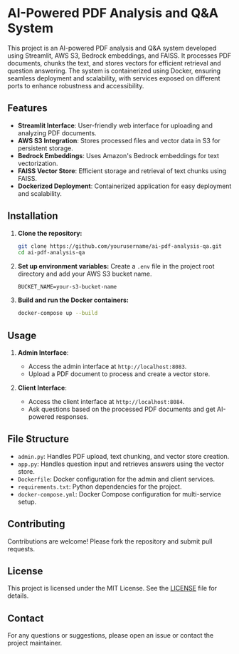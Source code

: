 # AI-Powered PDF Analysis and Q&A System

This project is an AI-powered PDF analysis and Q&A system developed using Streamlit, AWS S3, Bedrock embeddings, and FAISS. It processes PDF documents, chunks the text, and stores vectors for efficient retrieval and question answering. The system is containerized using Docker, ensuring seamless deployment and scalability, with services exposed on different ports to enhance robustness and accessibility.

## Features

- **Streamlit Interface**: User-friendly web interface for uploading and analyzing PDF documents.
- **AWS S3 Integration**: Stores processed files and vector data in S3 for persistent storage.
- **Bedrock Embeddings**: Uses Amazon's Bedrock embeddings for text vectorization.
- **FAISS Vector Store**: Efficient storage and retrieval of text chunks using FAISS.
- **Dockerized Deployment**: Containerized application for easy deployment and scalability.

## Installation

1. **Clone the repository:**
    ```bash
    git clone https://github.com/yourusername/ai-pdf-analysis-qa.git
    cd ai-pdf-analysis-qa
    ```

2. **Set up environment variables:**
    Create a `.env` file in the project root directory and add your AWS S3 bucket name.
    ```env
    BUCKET_NAME=your-s3-bucket-name
    ```

3. **Build and run the Docker containers:**
    ```bash
    docker-compose up --build
    ```

## Usage

1. **Admin Interface**: 
    - Access the admin interface at `http://localhost:8083`.
    - Upload a PDF document to process and create a vector store.

2. **Client Interface**:
    - Access the client interface at `http://localhost:8084`.
    - Ask questions based on the processed PDF documents and get AI-powered responses.

## File Structure

- `admin.py`: Handles PDF upload, text chunking, and vector store creation.
- `app.py`: Handles question input and retrieves answers using the vector store.
- `Dockerfile`: Docker configuration for the admin and client services.
- `requirements.txt`: Python dependencies for the project.
- `docker-compose.yml`: Docker Compose configuration for multi-service setup.

## Contributing

Contributions are welcome! Please fork the repository and submit pull requests.

## License

This project is licensed under the MIT License. See the [LICENSE](LICENSE) file for details.

## Contact

For any questions or suggestions, please open an issue or contact the project maintainer.

